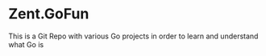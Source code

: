 # Zent.GoFun
This is a Git Repo with various Go projects in order to learn and understand what Go is
